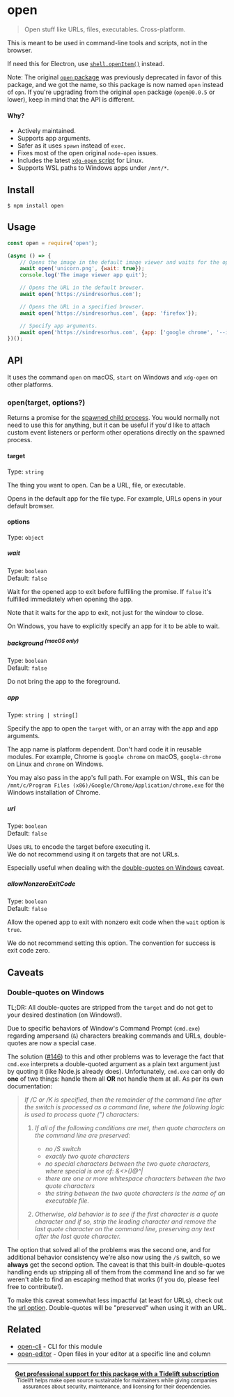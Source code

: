# open

> Open stuff like URLs, files, executables. Cross-platform.

This is meant to be used in command-line tools and scripts, not in the browser.

If need this for Electron, use [`shell.openItem()`](https://electronjs.org/docs/api/shell#shellopenitemfullpath) instead.

Note: The original [`open` package](https://github.com/pwnall/node-open) was previously deprecated in favor of this package, and we got the name, so this package is now named `open` instead of `opn`. If you're upgrading from the original `open` package (`open@0.0.5` or lower), keep in mind that the API is different.

#### Why?

- Actively maintained.
- Supports app arguments.
- Safer as it uses `spawn` instead of `exec`.
- Fixes most of the open original `node-open` issues.
- Includes the latest [`xdg-open` script](https://cgit.freedesktop.org/xdg/xdg-utils/commit/?id=c55122295c2a480fa721a9614f0e2d42b2949c18) for Linux.
- Supports WSL paths to Windows apps under `/mnt/*`.

## Install

```
$ npm install open
```

## Usage

```js
const open = require('open');

(async () => {
	// Opens the image in the default image viewer and waits for the opened app to quit.
	await open('unicorn.png', {wait: true});
	console.log('The image viewer app quit');

	// Opens the URL in the default browser.
	await open('https://sindresorhus.com');

	// Opens the URL in a specified browser.
	await open('https://sindresorhus.com', {app: 'firefox'});

	// Specify app arguments.
	await open('https://sindresorhus.com', {app: ['google chrome', '--incognito']});
})();
```

## API

It uses the command `open` on macOS, `start` on Windows and `xdg-open` on other platforms.

### open(target, options?)

Returns a promise for the [spawned child process](https://nodejs.org/api/child_process.html#child_process_class_childprocess). You would normally not need to use this for anything, but it can be useful if you'd like to attach custom event listeners or perform other operations directly on the spawned process.

#### target

Type: `string`

The thing you want to open. Can be a URL, file, or executable.

Opens in the default app for the file type. For example, URLs opens in your default browser.

#### options

Type: `object`

##### wait

Type: `boolean`\
Default: `false`

Wait for the opened app to exit before fulfilling the promise. If `false` it's fulfilled immediately when opening the app.

Note that it waits for the app to exit, not just for the window to close.

On Windows, you have to explicitly specify an app for it to be able to wait.

##### background <sup>(macOS only)</sup>

Type: `boolean`\
Default: `false`

Do not bring the app to the foreground.

##### app

Type: `string | string[]`

Specify the app to open the `target` with, or an array with the app and app arguments.

The app name is platform dependent. Don't hard code it in reusable modules. For example, Chrome is `google chrome` on macOS, `google-chrome` on Linux and `chrome` on Windows.

You may also pass in the app's full path. For example on WSL, this can be `/mnt/c/Program Files (x86)/Google/Chrome/Application/chrome.exe` for the Windows installation of Chrome.

##### url

Type: `boolean`\
Default: `false`

Uses `URL` to encode the target before executing it.<br>
We do not recommend using it on targets that are not URLs.

Especially useful when dealing with the [double-quotes on Windows](#double-quotes-on-windows) caveat.

##### allowNonzeroExitCode

Type: `boolean`\
Default: `false`

Allow the opened app to exit with nonzero exit code when the `wait` option is `true`.
		
We do not recommend setting this option. The convention for success is exit code zero.

## Caveats

### Double-quotes on Windows

TL;DR: All double-quotes are stripped from the `target` and do not get to your desired destination (on Windows!).

Due to specific behaviors of Window's Command Prompt (`cmd.exe`) regarding ampersand (`&`) characters breaking commands and URLs, double-quotes are now a special case.

The solution ([#146](https://github.com/sindresorhus/open/pull/146)) to this and other problems was to leverage the fact that `cmd.exe` interprets a double-quoted argument as a plain text argument just by quoting it (like Node.js already does). Unfortunately, `cmd.exe` can only do **one** of two things: handle them all **OR** not handle them at all. As per its own documentation:

>*If /C or /K is specified, then the remainder of the command line after the switch is processed as a command line, where the following logic is used to process quote (") characters:*
>
>    1.  *If all of the following conditions are met, then quote characters on the command line are preserved:*
>        - *no /S switch*
>        - *exactly two quote characters*
>        - *no special characters between the two quote characters, where special is one of: &<>()@^|*
>        - *there are one or more whitespace characters between the two quote characters*
>        - *the string between the two quote characters is the name of an executable file.*
>
>    2.  *Otherwise, old behavior is to see if the first character is a quote character and if so, strip the leading character and remove the last quote character on the command line, preserving any text after the last quote character.*

The option that solved all of the problems was the second one, and for additional behavior consistency we're also now using the `/S` switch, so we **always** get the second option. The caveat is that this built-in double-quotes handling ends up stripping all of them from the command line and so far we weren't able to find an escaping method that works (if you do, please feel free to contribute!).

To make this caveat somewhat less impactful (at least for URLs), check out the [url option](#url). Double-quotes will be "preserved" when using it with an URL.

## Related

- [open-cli](https://github.com/sindresorhus/open-cli) - CLI for this module
- [open-editor](https://github.com/sindresorhus/open-editor) - Open files in your editor at a specific line and column

---

<div align="center">
	<b>
		<a href="https://tidelift.com/subscription/pkg/npm-opn?utm_source=npm-opn&utm_medium=referral&utm_campaign=readme">Get professional support for this package with a Tidelift subscription</a>
	</b>
	<br>
	<sub>
		Tidelift helps make open source sustainable for maintainers while giving companies<br>assurances about security, maintenance, and licensing for their dependencies.
	</sub>
</div>
